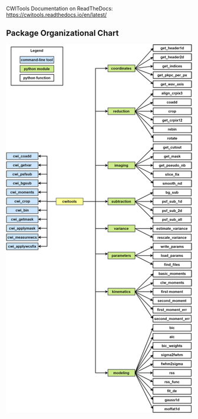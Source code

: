 CWITools Documentation on ReadTheDocs: https://cwitools.readthedocs.io/en/latest/

Package Organizational Chart
----------------------------

![CWITools Organizational Chart](https://github.com/dbosul/cwitools/blob/v0.5/cwitools/data/CWITools_Org.png)
